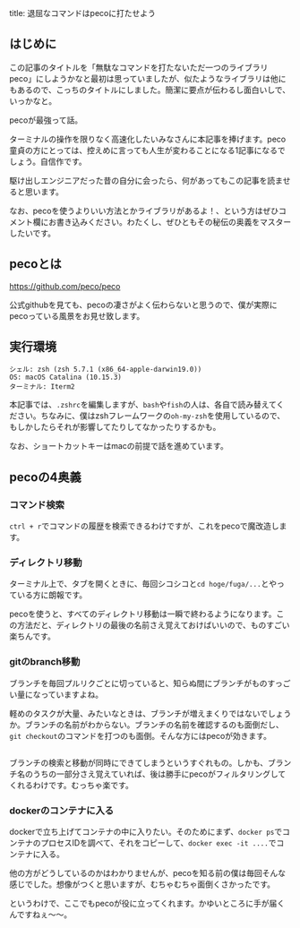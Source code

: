 title: 退屈なコマンドはpecoに打たせよう

## はじめに
この記事のタイトルを「無駄なコマンドを打たないただ一つのライブラリ peco」にしようかなと最初は思っていましたが、似たようなライブラリは他にもあるので、こっちのタイトルにしました。簡潔に要点が伝わるし面白いしで、いっかなと。

pecoが最強って話。

ターミナルの操作を限りなく高速化したいみなさんに本記事を捧げます。peco童貞の方にとっては、控えめに言っても人生が変わることになる1記事になるでしょう。自信作です。

駆け出しエンジニアだった昔の自分に会ったら、何があってもこの記事を読ませると思います。

なお、pecoを使うよりいい方法とかライブラリがあるよ！、という方はぜひコメント欄にお書き込みください。わたくし、ぜひともその秘伝の奥義をマスターしたいです。

## pecoとは
https://github.com/peco/peco

公式githubを見ても、pecoの凄さがよく伝わらないと思うので、僕が実際にpecoっている風景をお見せ致します。




## 実行環境
```
シェル: zsh (zsh 5.7.1 (x86_64-apple-darwin19.0))
OS: macOS Catalina (10.15.3)
ターミナル: Iterm2
```

本記事では、`.zshrc`を編集しますが、`bash`や`fish`の人は、各自で読み替えてください。ちなみに、僕はzshフレームワークの`oh-my-zsh`を使用しているので、もしかしたらそれが影響してたりしてなかったりするかも。

なお、ショートカットキーはmacの前提で話を進めています。

## pecoの4奥義
### コマンド検索
`ctrl + r`でコマンドの履歴を検索できるわけですが、これをpecoで魔改造します。
### ディレクトリ移動
ターミナル上で、タブを開くときに、毎回シコシコと`cd hoge/fuga/...`とやっている方に朗報です。

pecoを使うと、すべてのディレクトリ移動は一瞬で終わるようになります。この方法だと、ディレクトリの最後の名前さえ覚えておけばいいので、ものすごい楽ちんです。

### gitのbranch移動
ブランチを毎回プルリクごとに切っていると、知らぬ間にブランチがものすっごい量になっていますよね。

軽めのタスクが大量、みたいなときは、ブランチが増えまくりではないでしょうか。ブランチの名前がわからない。ブランチの名前を確認するのも面倒だし、`git checkout`のコマンドを打つのも面倒。そんな方にはpecoが効きます。

```
```

ブランチの検索と移動が同時にできてしまうというすぐれもの。しかも、ブランチ名のうちの一部分さえ覚えていれば、後は勝手にpecoがフィルタリングしてくれるわけです。むっちゃ楽です。

### dockerのコンテナに入る
dockerで立ち上げてコンテナの中に入りたい。そのためにまず、`docker ps`でコンテナのプロセスIDを調べて、それをコピーして、`docker exec -it ....`でコンテナに入る。

他の方がどうしているのかはわかりませんが、pecoを知る前の僕は毎回そんな感じでした。想像がつくと思いますが、むちゃむちゃ面倒くさかったです。

というわけで、ここでもpecoが役に立ってくれます。かゆいところに手が届くんですねぇ〜〜。



